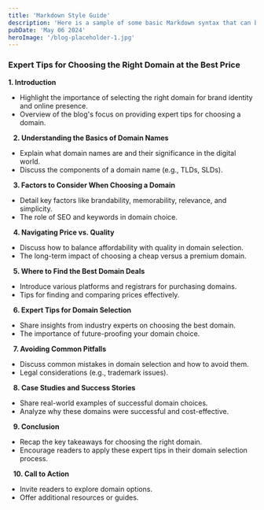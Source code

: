 ```yaml
---
title: 'Markdown Style Guide'
description: 'Here is a sample of some basic Markdown syntax that can be used when writing Markdown content in Astro.'
pubDate: 'May 06 2024'
heroImage: '/blog-placeholder-1.jpg'
---
```


### Expert Tips for Choosing the Right Domain at the Best Price

**1. Introduction**
* Highlight the importance of selecting the right domain for brand identity and online presence.
* Overview of the blog's focus on providing expert tips for choosing a domain.

⠀**2. Understanding the Basics of Domain Names**
* Explain what domain names are and their significance in the digital world.
* Discuss the components of a domain name (e.g., TLDs, SLDs).

⠀**3. Factors to Consider When Choosing a Domain**
* Detail key factors like brandability, memorability, relevance, and simplicity.
* The role of SEO and keywords in domain choice.

⠀**4. Navigating Price vs. Quality**
* Discuss how to balance affordability with quality in domain selection.
* The long-term impact of choosing a cheap versus a premium domain.

⠀**5. Where to Find the Best Domain Deals**
* Introduce various platforms and registrars for purchasing domains.
* Tips for finding and comparing prices effectively.

⠀**6. Expert Tips for Domain Selection**
* Share insights from industry experts on choosing the best domain.
* The importance of future-proofing your domain choice.

⠀**7. Avoiding Common Pitfalls**
* Discuss common mistakes in domain selection and how to avoid them.
* Legal considerations (e.g., trademark issues).

⠀**8. Case Studies and Success Stories**
* Share real-world examples of successful domain choices.
* Analyze why these domains were successful and cost-effective.

⠀**9. Conclusion**
* Recap the key takeaways for choosing the right domain.
* Encourage readers to apply these expert tips in their domain selection process.

⠀**10. Call to Action**
* Invite readers to explore domain options.
* Offer additional resources or guides.

